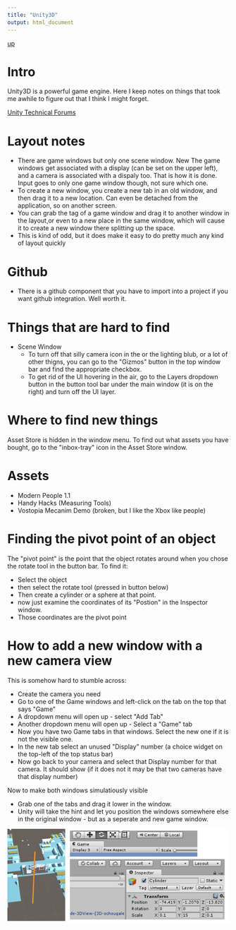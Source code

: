 ```yaml
---
title: "Unity3D"
output: html_document
---
```

[up](https://mikewise2718.github.io/markdowndocs/)

# Intro
Unity3D is a powerful game engine. Here I keep notes on things that took me awhile to figure out that I think I might forget.


[Unity Technical Forums](http://answers.unity3d.com/page/faq.html)



# Layout notes
- There are game windows but only one scene window. New The game windows get associated with a display (can be set on the upper left), and a camera is associated with a dispaly too. That is how it is done. Input goes to only one game window though, not sure which one.
 - To create a new window, you create a new tab in an old window, and then drag it to a new location. Can even be detached from the application, so on another screen.
- You can grab the tag of a game window and drag it to another window in the layout,or even to a new place in the same window, which will cause it to create a new window there splitting up the space. 
 - This is kind of odd, but it does make it easy to do pretty much any kind of layout quickly

# Github
 - There is a github component that you have to import into a project if you want github integration. Well worth it.

# Things that are hard to find
 - Scene Window
    - To turn off that silly camera icon in the or the lighting blub, or a lot of other thigns, you can go to the "Gizmos" button in the top window bar and find the appropriate checkbox.
    - To get rid of the UI hovering in the air, go to the Layers dropdown button in the button tool bar under the main window (it is on the right) and turn off the UI layer.

# Where to find new things
Asset Store is hidden in the window menu. To find out what assets you have bought, go to the "inbox-tray" icon in the Asset Store window.

# Assets 
 - Modern People 1.1
 - Handy Hacks (Measuring Tools)
 - Vostopia Mecanim Demo (broken, but I like the Xbox like people)

# Finding the pivot point of an object
The "pivot point" is the point that the object rotates around when you chose the rotate tool in the button bar. To find it:
- Select the object
- then select the rotate tool (pressed in button below)
- Then create a cylinder or a sphere at that point. 
- now just examine the coordinates of its "Postion" in the Inspector window.
- Those coordinates are the pivot point

# How to add a new window with a new camera view
This is somehow hard to stumble across:
- Create the camera you need
- Go to one of the Game windows and left-click on the tab on the top that says "Game"
- A dropdown menu will open up - select "Add Tab"
- Another dropdown menu will open up - Select a "Game" tab
- Now you have two Game tabs in that windows. Select the new one if it is not the visible one.
- In the new tab select an unused "Display" number (a choice widget on the top-left of the top status bar)
- Now go back to your camera and select that Display number for that camera. It should show (if it does not it may be that two cameras have that display number)

Now to make both windows simulatiously visible
 - Grab one of the tabs and drag it lower in the window.
 - Unity will take the hint and let you position the windows somewhere else in the original window - but as a seperate and new game window.

![Finding Pivot](FindingPivot.png)
